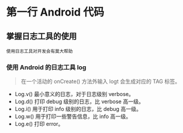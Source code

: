 # 第一行 Android 代码

## 掌握日志工具的使用

    使用日志工具对开发会有莫大帮助

### 使用 Android 的日志工具 log

> 在一个活动的 onCreate() 方法外输入 logt 会生成对应的 TAG 标签。

- Log.v() 最小意义的日志，对于日志级别 verbose。
- Log.d() 打印 debug 级别的日志，比 verbose 高一级。
- Log.i() 用于打印 info 级别的日志，比 debug 高一级。
- Log.w() 用于打印一些警告信息，比 info 高一级。
- Log.e() 打印 error。
